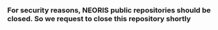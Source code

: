 
### For security reasons, **NEORIS** public repositories should be closed. So we request to close this repository shortly

